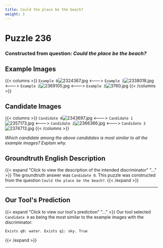 ```yaml
---
title: Could the place be the beach?
weight: 3
---
```


# Puzzle 236
### Constructed from question: _Could the place be the beach?_


## Example Images
{{< columns >}}
`Example 0`![2324367.jpg](/gqa_images/2324367.jpg)
<--->
`Example 1`![2338018.jpg](/gqa_images/2338018.jpg)
<--->
`Example 2`![2369105.jpg](/gqa_images/2369105.jpg)
<--->
`Example 3`![3760.jpg](/gqa_images/3760.jpg)
{{< /columns >}}

## Candidate Images
{{< columns >}}
`Candidate 0`![2343697.jpg](/gqa_images/2343697.jpg)
<--->
`Candidate 1`![2357173.jpg](/gqa_images/2357173.jpg)
<--->
`Candidate 2`![2366366.jpg](/gqa_images/2366366.jpg)
<--->
`Candidate 3`![2374713.jpg](/gqa_images/2374713.jpg)
{{< /columns >}}

*Which candidate among the above candidates is most similar to all the example images? Explain why.*

## Groundtruth English Description

{{< expand "Click to view the description of the intended discriminator" "..." >}}
The groundtruth answer was `Candidate 0`. This puzzle was constructed from the question `Could the place be the beach?`.
{{< /expand >}}

---

## Our Tool's Prediction

{{< expand "Click to view our tool's prediction" "..." >}}
Our tool selected `Candidate 0` as being the most similar to the example images with the discriminator:
```plaintext
Exists q0: water. Exists q1: sky. True
```
{{< /expand >}}
